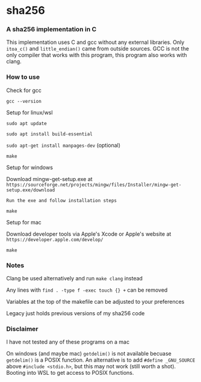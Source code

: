 # sha256

### A sha256 implementation in C

This implementation uses C and gcc without any external libraries. Only `itoa_c()` and `little_endian()` came from outside sources. GCC is not the only compiler that works with this program, this program also works with clang.

### How to use

Check for gcc

`gcc --version`

Setup for linux/wsl

`sudo apt update`

`sudo apt install build-essential`

`sudo apt-get install manpages-dev` (optional)

`make`

Setup for windows

Download mingw-get-setup.exe at `https://sourceforge.net/projects/mingw/files/Installer/mingw-get-setup.exe/download`

`Run the exe and follow installation steps`

`make`

Setup for mac

Download developer tools via Apple's Xcode or Apple's website at `https://developer.apple.com/develop/`

`make`

### Notes

Clang be used alternatively and run `make clang` instead

Any lines with `find . -type f -exec touch {} +` can be removed

Variables at the top of the makefile can be adjusted to your preferences

Legacy just holds previous versions of my sha256 code

### Disclaimer

I have not tested any of these programs on a mac

On windows (and maybe mac) `getdelim()` is not available becuase `getdelim()` is a POSIX function. An alternative is to add `#define _GNU_SOURCE` above `#include <stdio.h>`, but this may not work (still worth a shot). Booting into WSL to get access to POSIX functions.
